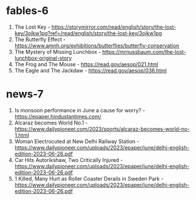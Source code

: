 # fables-6

1. The Lost Key - https://storymirror.com/read/english/story/the-lost-key/3ojkw1pg?ref=/read/english/story/the-lost-key/3ojkw1pg
2. The Butterfly Effect - https://www.amnh.org/exhibitions/butterflies/butterfly-conservation
3. The Mystery of Missing Lunchbox - https://mrnussbaum.com/the-lost-lunchbox-original-story
4. The Frog and The Mouse - https://read.gov/aesop/021.html
5. The Eagle and The Jackdaw - https://read.gov/aesop/036.html

# news-7

1. Is monsoon performance in June a cause for worry? - https://epaper.hindustantimes.com/
2. Alcaraz becomes World No.1 - https://www.dailypioneer.com/2023/sports/alcaraz-becomes-world-no-1.html
3. Woman Electrocuted at New Delhi Railway Station - https://www.dailypioneer.com/uploads/2023/epaper/june/delhi-english-edition-2023-06-26.pdf
4. Car Hits Autorikshaw, Two Critically Injured - https://www.dailypioneer.com/uploads/2023/epaper/june/delhi-english-edition-2023-06-26.pdf
5. 1 Killed, Many Hurt as Roller Coaster Derails in Sweden Park - https://www.dailypioneer.com/uploads/2023/epaper/june/delhi-english-edition-2023-06-26.pdf
